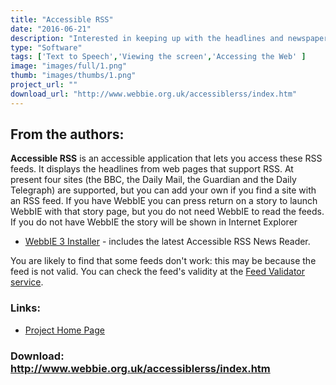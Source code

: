```yaml
---
title: "Accessible RSS"
date: "2016-06-21"
description: "Interested in keeping up with the headlines and newspapers? A new technology called RSS has recently taken the Internet by storm. Websites provide \"\"feeds\"\" of their latest stories and headlines, and you can get these simple lists, updated every few minutes.  Accessible RSS is an accessible application that lets you access these RSS feeds.  NOTE: Accessible RSS is now included in the WebbIE3 installation."
type: "Software"
tags: ['Text to Speech','Viewing the screen','Accessing the Web' ]
image: "images/full/1.png"
thumb: "images/thumbs/1.png"
project_url: ""
download_url: "http://www.webbie.org.uk/accessiblerss/index.htm"
---
```

From the authors:
-----------------

**Accessible RSS** is an accessible application that lets you access these RSS feeds. It displays the headlines from web pages that support RSS. At present four sites (the BBC, the Daily Mail, the Guardian and the Daily Telegraph) are supported, but you can add your own if you find a site with an RSS feed. If you have WebbIE you can press return on a story to launch WebbIE with that story page, but you do not need WebbIE to read the feeds. If you do not have WebbIE the story will be shown in Internet Explorer

- <a accessiblerss="" and="" for="" href="" installer="" title="" webbie="">WebbIE 3 Installer</a> - includes the latest Accessible RSS News Reader.

You are likely to find that some feeds don't work: this may be because the feed is not valid. You can check the feed's validity at the <a href="">Feed Validator service</a>.

### Links:
- <a href="http://www.webbie.org.uk/accessiblerss/index.htm">Project Home Page</a>

### Download: http://www.webbie.org.uk/accessiblerss/index.htm 